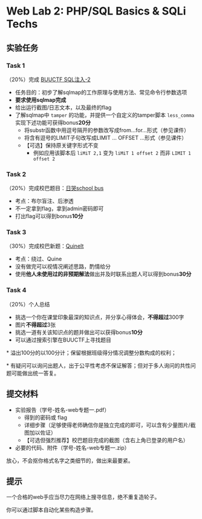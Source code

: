 # Web Lab 2: PHP/SQL Basics & SQLi Techs

## 实验任务
### Task 1

（20%）完成 [BUUCTF SQL注入-2](https://buuoj.cn/challenges#[%E7%AC%AC%E4%B8%80%E7%AB%A0%20web%E5%85%A5%E9%97%A8]SQL%E6%B3%A8%E5%85%A5-2)

+ 任务目的：初步了解sqlmap的工作原理与使用方法、常见命令行参数选项
+ **要求使用sqlmap完成**
+ 给出运行截图/日志文本，以及最终的flag
+ 了解sqlmap中 `tamper` 的功能，并提供一个自定义的tamper脚本 `less_comma` 实现下述功能可获得bonus**20分**
    + 将substr函数中用逗号隔开的参数改写成from...for...形式（参见课件）
    + 将含有逗号的LIMIT子句改写成LIMIT ... OFFSET ...形式（参见课件）
    + 【可选】保持原关键字形式不变
        + 例如应用该脚本后 `liMiT 2,1` 变为 `liMiT 1 offset 2` 而非 `LIMIT 1 offset 2`

### Task 2
（20%）完成校巴题目：[日哭school bus](https://zjusec.com/challenges/44)

+ 考点：布尔盲注、后渗透
+ 不一定拿到flag，拿到admin密码即可
+ 打出flag可以得到bonus**10分**

### Task 3

（30%）完成校巴新题：[QuineIt](https://zjusec.com/challenges/138)

+ 考点：绕过、Quine
+ 没有做完可以视情况阐述思路，酌情给分
+ 使用**他人未使用过的非预期解法**做出并及时联系出题人可以得到bonus**30分**

### Task 4

（20%）个人总结

+ 挑选一个你在课堂印象最深的知识点，并分享心得体会，**不得超过**300字
+ 图片**不得超过**3张
+ 挑选一道有关该知识点的题并做出可以获得bonus**10分**
+ 可以通过搜索引擎在BUUCTF上寻找题目

\* 溢出100分的以100分计；保留根据班级得分情况调整分数构成的权利；

\* 有疑问可以询问出题人，出于公平性考虑不保证解答；但对于多人询问的共性问题可能做出统一答复。


## 提交材料
+ 实验报告（<span class="heti-skip">学号-姓名-web专题一.pdf</span>）
    + 得到的密码或 flag
    + 详细步骤（足够使得老师确信你是独立完成的即可，可以含有少量图片/截图加以佐证）
    + 【可选但强烈推荐】校巴题目完成的截图（含右上角已登录的用户名）
+ 必要的代码、附件（<span class="heti-skip">学号-姓名-web专题一.zip</span>）

放心，不会抠你格式名字之类细节的，做出来最要紧。

## 提示
一个合格的web手应当尽力在网络上搜寻信息，绝不重复造轮子。

你可以通过脚本自动化某些构造步骤。

